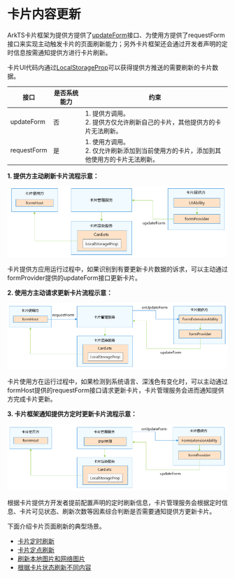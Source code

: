 # 卡片内容更新

ArkTS卡片框架为提供方提供了[updateForm](../reference/apis-form-kit/js-apis-app-form-formProvider.md#updateform)接口、为使用方提供了requestForm接口来实现主动触发卡片的页面刷新能力；另外卡片框架还会通过开发者声明的定时信息按需通知提供方进行卡片刷新。

卡片UI代码内通过[LocalStorageProp](../ui/state-management/arkts-localstorage.md#localstorageprop)可以获得提供方推送的需要刷新的卡片数据。

| 接口 | 是否系统能力 | 约束 |
| -------- | -------- | -------- |
| updateForm | 否 | 1.&nbsp;提供方调用。<br/>2.&nbsp;提供方仅允许刷新自己的卡片，其他提供方的卡片无法刷新。 |
| requestForm | 是 | 1.&nbsp;使用方调用。<br/>2.&nbsp;仅允许刷新添加到当前使用方的卡片，添加到其他使用方的卡片无法刷新。 |



**1. 提供方主动刷新卡片流程示意：**

![updateForm](figures/updateForm.PNG)

卡片提供方应用运行过程中，如果识别到有要更新卡片数据的诉求，可以主动通过formProvider提供的updateForm接口更新卡片。



**2. 使用方主动请求更新卡片流程示意：**

![requestForm](figures/requestForm.PNG)

卡片使用方在运行过程中，如果检测到系统语言、深浅色有变化时，可以主动通过formHost提供的requestForm接口请求更新卡片，卡片管理服务会进而通知提供方完成卡片更新。



**3. 卡片框架通知提供方定时更新卡片流程示意：**

![timer_updateForm](figures/timer_updateForm.PNG)

根据卡片提供方开发者提前配置声明的定时刷新信息，卡片管理服务会根据定时信息、卡片可见状态、刷新次数等因素综合判断是否需要通知提供方更新卡片。



下面介绍卡片页面刷新的典型场景。

- [卡片定时刷新](arkts-ui-widget-update-by-time.md)
- [卡片定点刷新](arkts-ui-widget-update-by-time-point.md)
- [刷新本地图片和网络图片](arkts-ui-widget-image-update.md)
- [根据卡片状态刷新不同内容](arkts-ui-widget-update-by-status.md)

